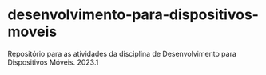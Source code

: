 # desenvolvimento-para-dispositivos-moveis
Repositório para as atividades da disciplina de Desenvolvimento para Dispositivos Móveis. 2023.1

